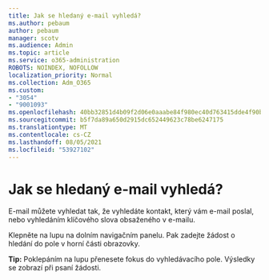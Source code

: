 ```yaml
---
title: Jak se hledaný e-mail vyhledá?
ms.author: pebaum
author: pebaum
manager: scotv
ms.audience: Admin
ms.topic: article
ms.service: o365-administration
ROBOTS: NOINDEX, NOFOLLOW
localization_priority: Normal
ms.collection: Adm_O365
ms.custom:
- "3054"
- "9001093"
ms.openlocfilehash: 40bb32851d4b09f2d06e0aaabe84f980ec40d763415dde4f90b5120c242e4bb2
ms.sourcegitcommit: b5f7da89a650d2915dc652449623c78be6247175
ms.translationtype: MT
ms.contentlocale: cs-CZ
ms.lasthandoff: 08/05/2021
ms.locfileid: "53927102"
---
```

# <a name="how-do-i-search-for-an-email"></a>Jak se hledaný e-mail vyhledá?

E-mail můžete vyhledat tak, že vyhledáte kontakt, který vám e-mail poslal, nebo vyhledáním klíčového slova obsaženého v e-mailu.

Klepněte na lupu na dolním navigačním panelu. Pak zadejte žádost o hledání do pole v horní části obrazovky. 

**Tip:** Poklepáním na lupu přenesete fokus do vyhledávacího pole. Výsledky se zobrazí při psaní žádosti. 
